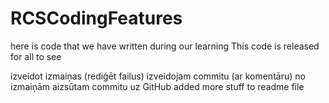 # RCSCodingFeatures
here is code that we have written during our learning
This code is released for all to see

izveidot izmaiņas (rediģēt failus)
izveidojam commitu (ar komentāru) no izmaiņām
aizsūtam commitu uz GitHub
added more stuff to readme file
